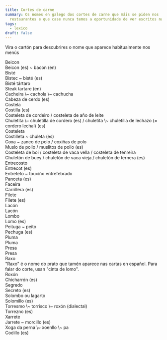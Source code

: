 ```yaml
---
title: Cortes de carne
summary: Os nomes en galego dos cortes de carne que máis se piden nos
  restaurantes e que case nunca temos a oportunidade de ver escritos nas cartas
tags:
  - lexico
draft: false
---
```

Vira o cartón para descubrires o nome que aparece habitualmente nos menús

<e-card color="1">
  <div>Beicon</div>
  <div>Beicon (es) ~ bacon (en)</div>
</e-card>

<e-card color="2">
  <div>Bisté </div>
  <div>Bistec ~ bisté (es)</div>
</e-card>

<e-card color="3">
  <div>Bisté tártaro</div>
  <div>Steak tartare (en)</div>
</e-card>

<e-card color="4">
  <div>Cacheira \~ cachola \~ cachucha</div>
  <div>Cabeza de cerdo (es)</div>
</e-card>

<e-card color="5">
  <div>Costela</div>
  <div>Costilla (es)</div>
</e-card>

<e-card color="6">
  <div>Costeleta de cordeiro / costeleta de año de leite</div>
  <div>Chuletita \~ chuletilla de cordero (es) / chuletita \~ chuletilla de lechazo (= cordero lechal) (es)</div>
</e-card>

<e-card color="7">
  <div>Costeleta</div>
  <div>Costilleta ~ chuleta (es) </div>
</e-card>

<e-card color="8">
  <div>Coxa ~ zanco de polo / coxiñas de polo</div>
  <div>Muslo de pollo / muslitos de pollo (es)</div>
</e-card>

<e-card color="9">
  <div>Costeleta de boi / costeleta de vaca vella / costeleta de tenreira</div>
  <div>Chuletón de buey / chuletón de vaca vieja / chuletón de ternera (es)</div>
</e-card>

<e-card color="10">
  <div>Entrecosto</div>
  <div>Entrecot (es)</div>
</e-card>

<e-card color="1">
  <div>Entreteto ~ touciño entrefebrado</div>
  <div>Panceta (es)</div>
</e-card>

<e-card color="2">
  <div>Faceira</div>
  <div>Carrillera (es)</div>
</e-card>

<e-card color="3">
  <div>Filete</div>
  <div>Filete (es)</div>
</e-card>

<e-card color="4">
  <div>Lacón</div>
  <div>Lacón</div>
</e-card>

<e-card color="5">
  <div>Lombo</div>
  <div>Lomo (es)</div>
</e-card>

<e-card color="6">
  <div>Peituga ~ peito</div>
  <div>Pechuga (es)</div>
</e-card>

<e-card color="7">
  <div>Pluma</div>
  <div>Pluma</div>
</e-card>

<e-card color="8">
  <div>Presa</div>
  <div>Presa</div>
</e-card>

<e-card color="9">
  <div>Raxo</div>
  <div>"Raxo" é o nome do prato que tamén aparece nas cartas en español. Para falar do corte, usan "cinta de lomo".</div>
</e-card>

<e-card color="10">
  <div>Roxón</div>
  <div>Chicharrón (es)</div>
</e-card>

<e-card color="1">
  <div>Segredo</div>
  <div>Secreto (es)</div>
</e-card>

<e-card color="2">
  <div>Solombo ou lagarto</div>
  <div>Solomillo (es)</div>
</e-card>

<e-card color="3">
  <div>Torresmo \~ torrisco \~ roxón (dialectal)</div>
  <div>Torrezno (es)</div>
</e-card>

<e-card color="4">
  <div>Xarrete</div>
  <div>Jarrete ~ morcillo (es)</div>
</e-card>

<e-card color="5">
  <div>Xoga da perna \~ xoenllo \~ pa </div>
  <div>Codillo (es)</div>
</e-card>